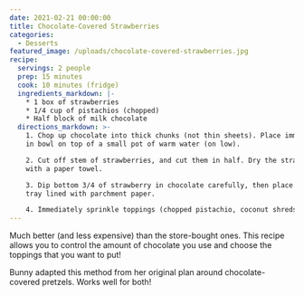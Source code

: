 ```yaml
---
date: 2021-02-21 00:00:00
title: Chocolate-Covered Strawberries
categories:
  - Desserts
featured_image: /uploads/chocolate-covered-strawberries.jpg
recipe:
  servings: 2 people
  prep: 15 minutes
  cook: 10 minutes (fridge)
  ingredients_markdown: |-
    * 1 box of strawberries
    * 1/4 cup of pistachios (chopped)
    * Half block of milk chocolate
  directions_markdown: >-
    1. Chop up chocolate into thick chunks (not thin sheets). Place immediately
    in bowl on top of a small pot of warm water (on low).

    2. Cut off stem of strawberries, and cut them in half. Dry the strawberries
    with a paper towel.

    3. Dip bottom 3/4 of strawberry in chocolate carefully, then place on baking
    tray lined with parchment paper.

    4. Immediately sprinkle toppings (chopped pistachio, coconut shreds)
---
```


Much better (and less expensive) than the store-bought ones. This recipe allows you to control the amount of chocolate you use and choose the toppings that you want to put\!

Bunny adapted this method from her original plan around chocolate-covered pretzels. Works well for both\!
